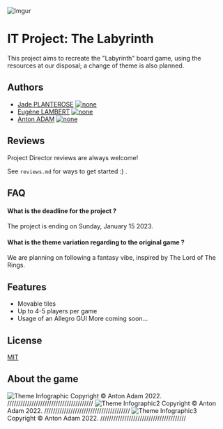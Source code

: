 ![Imgur](https://i.imgur.com/tadsYdI.png)
# IT Project: The Labyrinth


This project aims to recreate the "Labyrinth" board game, using the resources at our disposal; a change of theme is also planned.
## Authors

- [Jade PLANTEROSE](https://github.com/JadePlanECE)    [![none](https://img.shields.io/badge/ECE-student-lightgrey)]()
- [Eugène LAMBERT](https://github.com/EugeneLambertECE)    [![none](https://img.shields.io/badge/ECE-student-lightgrey)]()
- [Anton ADAM](https://github.com/aent0n)    [![none](https://img.shields.io/badge/ECE-student-lightgrey)]()


## Reviews

Project Director reviews are always welcome!

See `reviews.md` for ways to get started :) .




## FAQ

#### What is the deadline for the project ?

The project is ending on Sunday, January 15 2023.

#### What is the theme variation regarding to the original game ?

We are planning on following a fantasy vibe, inspired by The Lord of The Rings.


## Features

- Movable tiles
- Up to 4-5 players per game
- Usage of an Allegro GUI
More coming soon...


## License

[MIT](https://choosealicense.com/licenses/mit/)


## About the game 
![Theme Infographic](https://i.imgur.com/tzu4baK.png)
Copyright © Anton Adam 2022. ///////////////////////////////////////
![Theme Infographic2](https://i.imgur.com/4UYBmZO.png)
Copyright © Anton Adam 2022. ///////////////////////////////////////
![Theme Infographic3](https://i.imgur.com/OISf5jS.png)
Copyright © Anton Adam 2022. ///////////////////////////////////////
